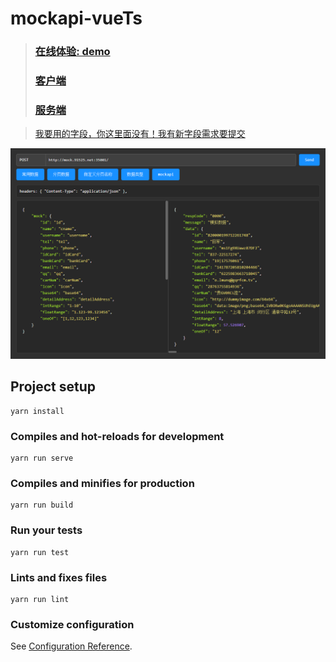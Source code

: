 # mockapi-vueTs 

> ### [在线体验: demo](http://mock.91525.net)
> ### [客户端](https://github.com/JimMyLibs/mockapi-vueTs)
> ### [服务端](https://github.com/JimMyLibs/mockApi)

> [我要用的字段，你这里面没有！我有新字段需求要提交](https://github.com/JimMyLibs/mockApi/issues/4)

![demo截图](https://raw.githubusercontent.com/JimMyLibs/mockapi-vueTs/master/src/resource/screenshot/mockapi001.png)

## Project setup
```
yarn install
```

### Compiles and hot-reloads for development
```
yarn run serve
```

### Compiles and minifies for production
```
yarn run build
```

### Run your tests
```
yarn run test
```

### Lints and fixes files
```
yarn run lint
```

### Customize configuration
See [Configuration Reference](https://cli.vuejs.org/config/).
